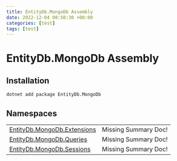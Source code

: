 ```yaml
---
title: EntityDb.MongoDb Assembly
date: 2022-12-04 08:50:30 +00:00
categories: [test]
tags: [test]
---
```


# EntityDb.MongoDb Assembly
## Installation
```sh
dotnet add package EntityDb.MongoDb
```
## Namespaces
<table><tr><td><a href='dotnet-entitydb-mongodb-extensions'>EntityDb.MongoDb.Extensions</a></td><td>Missing Summary Doc!</td></tr><tr><td><a href='dotnet-entitydb-mongodb-queries'>EntityDb.MongoDb.Queries</a></td><td>Missing Summary Doc!</td></tr><tr><td><a href='dotnet-entitydb-mongodb-sessions'>EntityDb.MongoDb.Sessions</a></td><td>Missing Summary Doc!</td></tr></table>
